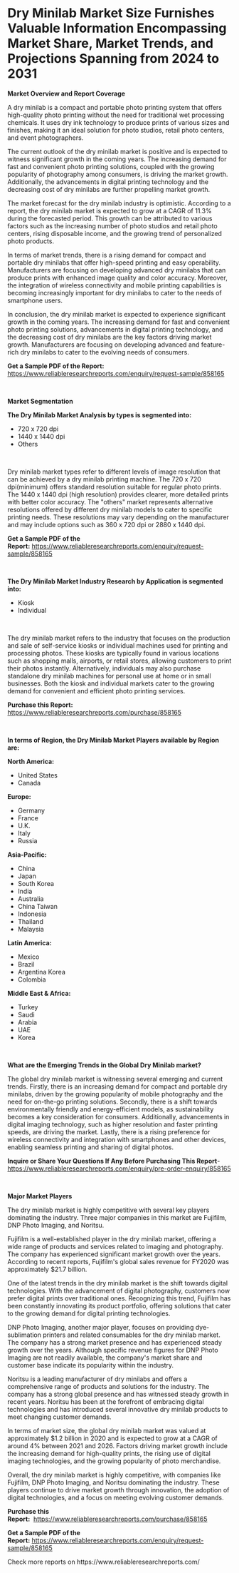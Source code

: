 <p><h1>Dry Minilab Market Size Furnishes Valuable Information Encompassing Market Share, Market Trends, and Projections Spanning from 2024 to 2031</h1></p><p><strong>Market Overview and Report Coverage</strong></p>
<p><p>A dry minilab is a compact and portable photo printing system that offers high-quality photo printing without the need for traditional wet processing chemicals. It uses dry ink technology to produce prints of various sizes and finishes, making it an ideal solution for photo studios, retail photo centers, and event photographers.</p><p>The current outlook of the dry minilab market is positive and is expected to witness significant growth in the coming years. The increasing demand for fast and convenient photo printing solutions, coupled with the growing popularity of photography among consumers, is driving the market growth. Additionally, the advancements in digital printing technology and the decreasing cost of dry minilabs are further propelling market growth.</p><p>The market forecast for the dry minilab industry is optimistic. According to a report, the dry minilab market is expected to grow at a CAGR of 11.3% during the forecasted period. This growth can be attributed to various factors such as the increasing number of photo studios and retail photo centers, rising disposable income, and the growing trend of personalized photo products.</p><p>In terms of market trends, there is a rising demand for compact and portable dry minilabs that offer high-speed printing and easy operability. Manufacturers are focusing on developing advanced dry minilabs that can produce prints with enhanced image quality and color accuracy. Moreover, the integration of wireless connectivity and mobile printing capabilities is becoming increasingly important for dry minilabs to cater to the needs of smartphone users.</p><p>In conclusion, the dry minilab market is expected to experience significant growth in the coming years. The increasing demand for fast and convenient photo printing solutions, advancements in digital printing technology, and the decreasing cost of dry minilabs are the key factors driving market growth. Manufacturers are focusing on developing advanced and feature-rich dry minilabs to cater to the evolving needs of consumers.</p></p>
<p><strong>Get a Sample PDF of the Report:</strong> <a href="https://www.reliableresearchreports.com/enquiry/request-sample/858165">https://www.reliableresearchreports.com/enquiry/request-sample/858165</a></p>
<p>&nbsp;</p>
<p><strong>Market Segmentation</strong></p>
<p><strong>The Dry Minilab Market Analysis by types is segmented into:</strong></p>
<p><ul><li>720 x 720 dpi</li><li>1440 x 1440 dpi</li><li>Others</li></ul></p>
<p>&nbsp;</p>
<p><p>Dry minilab market types refer to different levels of image resolution that can be achieved by a dry minilab printing machine. The 720 x 720 dpi(minimum) offers standard resolution suitable for regular photo prints. The 1440 x 1440 dpi (high resolution) provides clearer, more detailed prints with better color accuracy. The "others" market represents alternative resolutions offered by different dry minilab models to cater to specific printing needs. These resolutions may vary depending on the manufacturer and may include options such as 360 x 720 dpi or 2880 x 1440 dpi.</p></p>
<p><strong>Get a Sample PDF of the Report:</strong>&nbsp;<a href="https://www.reliableresearchreports.com/enquiry/request-sample/858165">https://www.reliableresearchreports.com/enquiry/request-sample/858165</a></p>
<p>&nbsp;</p>
<p><strong>The Dry Minilab Market Industry Research by Application is segmented into:</strong></p>
<p><ul><li>Kiosk</li><li>Individual</li></ul></p>
<p>&nbsp;</p>
<p><p>The dry minilab market refers to the industry that focuses on the production and sale of self-service kiosks or individual machines used for printing and processing photos. These kiosks are typically found in various locations such as shopping malls, airports, or retail stores, allowing customers to print their photos instantly. Alternatively, individuals may also purchase standalone dry minilab machines for personal use at home or in small businesses. Both the kiosk and individual markets cater to the growing demand for convenient and efficient photo printing services.</p></p>
<p><strong>Purchase this Report:</strong>&nbsp; <a href="https://www.reliableresearchreports.com/purchase/858165">https://www.reliableresearchreports.com/purchase/858165</a></p>
<p>&nbsp;</p>
<p><strong>In terms of Region, the Dry Minilab Market Players available by Region are:</strong></p>
<p>
    <p> <strong> North America: </strong>
        <ul>
            <li>United States</li>
            <li>Canada</li>
        </ul>
        </p> 
    <p> <strong> Europe: </strong>
        <ul>
            <li>Germany</li>
            <li>France</li>
            <li>U.K.</li>
            <li>Italy</li>
            <li>Russia</li>
        </ul>
        </p> 
    <p> <strong> Asia-Pacific: </strong>
        <ul>
            <li>China</li>
            <li>Japan</li>
            <li>South Korea</li>
            <li>India</li>
            <li>Australia</li>
            <li>China Taiwan</li>
            <li>Indonesia</li>
            <li>Thailand</li>
            <li>Malaysia</li>
        </ul>
        </p> 
    <p> <strong> Latin America: </strong>
        <ul>
            <li>Mexico</li>
            <li>Brazil</li>
            <li>Argentina Korea</li>
            <li>Colombia</li>
        </ul>
        </p> 
    <p> <strong> Middle East & Africa: </strong>
        <ul>
            <li>Turkey</li>
            <li>Saudi</li>
            <li>Arabia</li>
            <li>UAE</li>
            <li>Korea</li>
        </ul>
    </p>
    </p>
<p>&nbsp;</p>
<p><strong>What are the Emerging Trends in the Global Dry Minilab market?</strong></p>
<p><p>The global dry minilab market is witnessing several emerging and current trends. Firstly, there is an increasing demand for compact and portable dry minilabs, driven by the growing popularity of mobile photography and the need for on-the-go printing solutions. Secondly, there is a shift towards environmentally friendly and energy-efficient models, as sustainability becomes a key consideration for consumers. Additionally, advancements in digital imaging technology, such as higher resolution and faster printing speeds, are driving the market. Lastly, there is a rising preference for wireless connectivity and integration with smartphones and other devices, enabling seamless printing and sharing of digital photos.</p></p>
<p><strong>Inquire or Share Your Questions If Any Before Purchasing This Report</strong>- <a href="https://www.reliableresearchreports.com/enquiry/pre-order-enquiry/858165">https://www.reliableresearchreports.com/enquiry/pre-order-enquiry/858165</a></p>
<p>&nbsp;</p>
<p><strong>Major Market Players</strong></p>
<p><p>The dry minilab market is highly competitive with several key players dominating the industry. Three major companies in this market are Fujifilm, DNP Photo Imaging, and Noritsu. </p><p>Fujifilm is a well-established player in the dry minilab market, offering a wide range of products and services related to imaging and photography. The company has experienced significant market growth over the years. According to recent reports, Fujifilm's global sales revenue for FY2020 was approximately $21.7 billion. </p><p>One of the latest trends in the dry minilab market is the shift towards digital technologies. With the advancement of digital photography, customers now prefer digital prints over traditional ones. Recognizing this trend, Fujifilm has been constantly innovating its product portfolio, offering solutions that cater to the growing demand for digital printing technologies. </p><p>DNP Photo Imaging, another major player, focuses on providing dye-sublimation printers and related consumables for the dry minilab market. The company has a strong market presence and has experienced steady growth over the years. Although specific revenue figures for DNP Photo Imaging are not readily available, the company's market share and customer base indicate its popularity within the industry. </p><p>Noritsu is a leading manufacturer of dry minilabs and offers a comprehensive range of products and solutions for the industry. The company has a strong global presence and has witnessed steady growth in recent years. Noritsu has been at the forefront of embracing digital technologies and has introduced several innovative dry minilab products to meet changing customer demands. </p><p>In terms of market size, the global dry minilab market was valued at approximately $1.2 billion in 2020 and is expected to grow at a CAGR of around 4% between 2021 and 2026. Factors driving market growth include the increasing demand for high-quality prints, the rising use of digital imaging technologies, and the growing popularity of photo merchandise. </p><p>Overall, the dry minilab market is highly competitive, with companies like Fujifilm, DNP Photo Imaging, and Noritsu dominating the industry. These players continue to drive market growth through innovation, the adoption of digital technologies, and a focus on meeting evolving customer demands.</p></p>
<p><strong>Purchase this Report:</strong>&nbsp;&nbsp;<a href="https://www.reliableresearchreports.com/purchase/858165">https://www.reliableresearchreports.com/purchase/858165</a></p>
<p></p>
<p><strong>Get a Sample PDF of the Report:</strong>&nbsp;<a href="https://www.reliableresearchreports.com/enquiry/request-sample/858165">https://www.reliableresearchreports.com/enquiry/request-sample/858165</a></p>
<p>Check more reports on https://www.reliableresearchreports.com/</p>